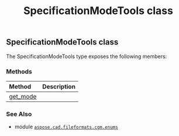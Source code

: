 ﻿---
title: SpecificationModeTools class
second_title: Aspose.CAD for Python via .NET API References
description: 
type: docs
weight: 10
url: /python-net/aspose.cad.fileformats.cgm.enums/specificationmodetools/
is_root: false
---

## SpecificationModeTools class



The SpecificationModeTools type exposes the following members:

### Methods
| Method | Description |
| :- | :- |
| [get_mode](/cad/python-net/aspose.cad.fileformats.cgm.enums/specificationmodetools/get_mode/#int) |  |



### See Also
* module [`aspose.cad.fileformats.cgm.enums`](..)
